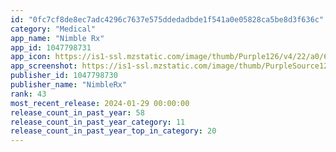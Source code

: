 ```yaml
---
id: "0fc7cf8de8ec7adc4296c7637e575ddedadbde1f541a0e05828ca5be8d3f636c"
category: "Medical"
app_name: "Nimble Rx"
app_id: 1047798731
app_icon: https://is1-ssl.mzstatic.com/image/thumb/Purple126/v4/22/a0/62/22a062f9-a570-bf8f-7474-ed486e38b3ab/AppIcon-1x_U007emarketing-0-7-0-85-220.png/1024x1024bb.png
app_screenshot: https://is1-ssl.mzstatic.com/image/thumb/PurpleSource126/v4/25/19/5f/25195fe9-c937-e660-af07-2e45f07b9cab/b542121e-f49a-4325-a899-13999291e207_app-poster-1android.jpg/1284x2778bb.png
publisher_id: 1047798730
publisher_name: "NimbleRx"
rank: 43
most_recent_release: 2024-01-29 00:00:00
release_count_in_past_year: 58
release_count_in_past_year_category: 11
release_count_in_past_year_top_in_category: 20
---
```


